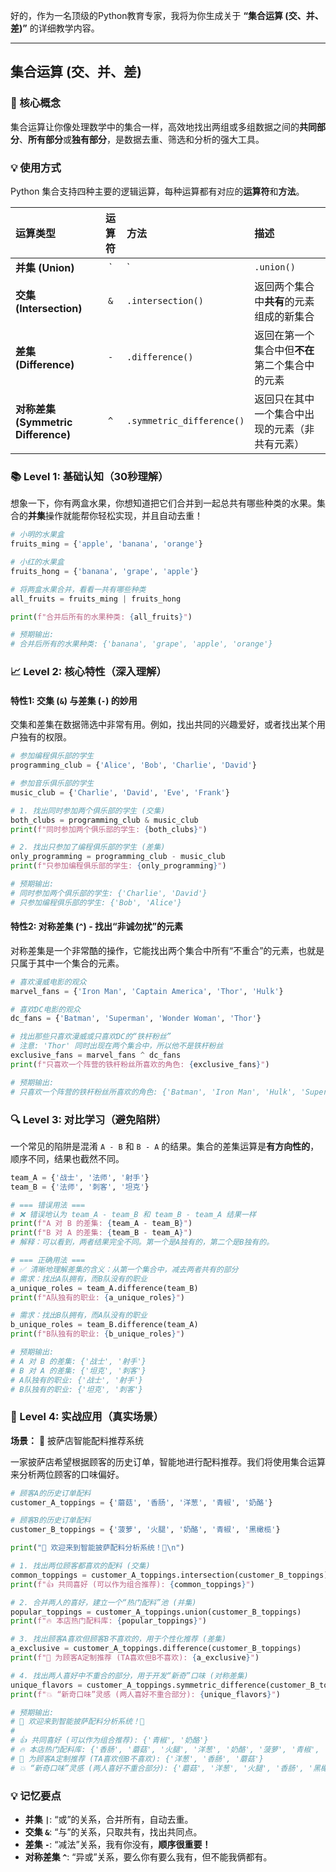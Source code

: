 好的，作为一名顶级的Python教育专家，我将为你生成关于 **“集合运算 (交、并、差)”** 的详细教学内容。

---

## 集合运算 (交、并、差)

### 🎯 核心概念
集合运算让你像处理数学中的集合一样，高效地找出两组或多组数据之间的**共同部分**、**所有部分**或**独有部分**，是数据去重、筛选和分析的强大工具。

### 💡 使用方式
Python 集合支持四种主要的逻辑运算，每种运算都有对应的**运算符**和**方法**。

| 运算类型 | 运算符 | 方法 | 描述 |
| :--- | :---: | :--- | :--- |
| **并集 (Union)** | `|` | `.union()` | 返回包含两个集合中**所有**元素的新集合 |
| **交集 (Intersection)** | `&` | `.intersection()` | 返回两个集合中**共有**的元素组成的新集合 |
| **差集 (Difference)** | `-` | `.difference()` | 返回在第一个集合中但**不在**第二个集合中的元素 |
| **对称差集 (Symmetric Difference)** | `^` | `.symmetric_difference()` | 返回只在其中一个集合中出现的元素（非共有元素）|

### 📚 Level 1: 基础认知（30秒理解）
想象一下，你有两盒水果，你想知道把它们合并到一起总共有哪些种类的水果。集合的**并集**操作就能帮你轻松实现，并且自动去重！

```python
# 小明的水果盒
fruits_ming = {'apple', 'banana', 'orange'}

# 小红的水果盒
fruits_hong = {'banana', 'grape', 'apple'}

# 将两盒水果合并，看看一共有哪些种类
all_fruits = fruits_ming | fruits_hong

print(f"合并后所有的水果种类: {all_fruits}")

# 预期输出:
# 合并后所有的水果种类: {'banana', 'grape', 'apple', 'orange'}
```

### 📈 Level 2: 核心特性（深入理解）

#### 特性1: 交集 (`&`) 与差集 (`-`) 的妙用
交集和差集在数据筛选中非常有用。例如，找出共同的兴趣爱好，或者找出某个用户独有的权限。

```python
# 参加编程俱乐部的学生
programming_club = {'Alice', 'Bob', 'Charlie', 'David'}

# 参加音乐俱乐部的学生
music_club = {'Charlie', 'David', 'Eve', 'Frank'}

# 1. 找出同时参加两个俱乐部的学生 (交集)
both_clubs = programming_club & music_club
print(f"同时参加两个俱乐部的学生: {both_clubs}")

# 2. 找出只参加了编程俱乐部的学生 (差集)
only_programming = programming_club - music_club
print(f"只参加编程俱乐部的学生: {only_programming}")

# 预期输出:
# 同时参加两个俱乐部的学生: {'Charlie', 'David'}
# 只参加编程俱乐部的学生: {'Bob', 'Alice'}
```

#### 特性2: 对称差集 (`^`) - 找出“非诚勿扰”的元素
对称差集是一个非常酷的操作，它能找出两个集合中所有“不重合”的元素，也就是只属于其中一个集合的元素。

```python
# 喜欢漫威电影的观众
marvel_fans = {'Iron Man', 'Captain America', 'Thor', 'Hulk'}

# 喜欢DC电影的观众
dc_fans = {'Batman', 'Superman', 'Wonder Woman', 'Thor'}

# 找出那些只喜欢漫威或只喜欢DC的“铁杆粉丝”
# 注意: 'Thor' 同时出现在两个集合中，所以他不是铁杆粉丝
exclusive_fans = marvel_fans ^ dc_fans
print(f"只喜欢一个阵营的铁杆粉丝所喜欢的角色: {exclusive_fans}")

# 预期输出:
# 只喜欢一个阵营的铁杆粉丝所喜欢的角色: {'Batman', 'Iron Man', 'Hulk', 'Superman', 'Captain America', 'Wonder Woman'}
```

### 🔍 Level 3: 对比学习（避免陷阱）
一个常见的陷阱是混淆 `A - B` 和 `B - A` 的结果。集合的差集运算是**有方向性的**，顺序不同，结果也截然不同。

```python
team_A = {'战士', '法师', '射手'}
team_B = {'法师', '刺客', '坦克'}

# === 错误用法 ===
# ❌ 错误地认为 team_A - team_B 和 team_B - team_A 结果一样
print(f"A 对 B 的差集: {team_A - team_B}")
print(f"B 对 A 的差集: {team_B - team_A}")
# 解释：可以看到，两者结果完全不同。第一个是A独有的，第二个是B独有的。

# === 正确用法 ===
# ✅ 清晰地理解差集的含义：从第一个集合中，减去两者共有的部分
# 需求：找出A队拥有，而B队没有的职业
a_unique_roles = team_A.difference(team_B)
print(f"A队独有的职业: {a_unique_roles}")

# 需求：找出B队拥有，而A队没有的职业
b_unique_roles = team_B.difference(team_A)
print(f"B队独有的职业: {b_unique_roles}")

# 预期输出:
# A 对 B 的差集: {'战士', '射手'}
# B 对 A 的差集: {'坦克', '刺客'}
# A队独有的职业: {'战士', '射手'}
# B队独有的职业: {'坦克', '刺客'}
```

### 🚀 Level 4: 实战应用（真实场景）
**场景：** 🍕 披萨店智能配料推荐系统

一家披萨店希望根据顾客的历史订单，智能地进行配料推荐。我们将使用集合运算来分析两位顾客的口味偏好。

```python
# 顾客A的历史订单配料
customer_A_toppings = {'蘑菇', '香肠', '洋葱', '青椒', '奶酪'}

# 顾客B的历史订单配料
customer_B_toppings = {'菠萝', '火腿', '奶酪', '青椒', '黑橄榄'}

print("🍕 欢迎来到智能披萨配料分析系统！🍕\n")

# 1. 找出两位顾客都喜欢的配料 (交集)
common_toppings = customer_A_toppings.intersection(customer_B_toppings)
print(f"👍 共同喜好 (可以作为组合推荐): {common_toppings}")

# 2. 合并两人的喜好，建立一个“热门配料”池 (并集)
popular_toppings = customer_A_toppings.union(customer_B_toppings)
print(f"🔥 本店热门配料库: {popular_toppings}")

# 3. 找出顾客A喜欢但顾客B不喜欢的，用于个性化推荐 (差集)
a_exclusive = customer_A_toppings.difference(customer_B_toppings)
print(f"🤔 为顾客A定制推荐 (TA喜欢但B不喜欢): {a_exclusive}")

# 4. 找出两人喜好中不重合的部分，用于开发“新奇”口味 (对称差集)
unique_flavors = customer_A_toppings.symmetric_difference(customer_B_toppings)
print(f"💥 “新奇口味”灵感 (两人喜好不重合部分): {unique_flavors}")

# 预期输出:
# 🍕 欢迎来到智能披萨配料分析系统！🍕
#
# 👍 共同喜好 (可以作为组合推荐): {'青椒', '奶酪'}
# 🔥 本店热门配料库: {'香肠', '蘑菇', '火腿', '洋葱', '奶酪', '菠萝', '青椒', '黑橄榄'}
# 🤔 为顾客A定制推荐 (TA喜欢但B不喜欢): {'洋葱', '香肠', '蘑菇'}
# 💥 “新奇口味”灵感 (两人喜好不重合部分): {'蘑菇', '洋葱', '火腿', '香肠', '黑橄榄', '菠萝'}
```

### 💡 记忆要点
- **并集 `|`**: “或”的关系，合并所有，自动去重。
- **交集 `&`**: “与”的关系，只取共有，找出共同点。
- **差集 `-`**: “减法”关系，我有你没有，**顺序很重要！**
- **对称差集 `^`**: “异或”关系，要么你有要么我有，但不能我俩都有。